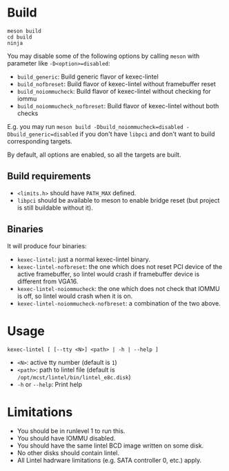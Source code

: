 # Build

```
meson build
cd build
ninja
```

You may disable some of the following options by calling `meson` with parameter like `-D<option>=disabled`:

* `build_generic`: Build generic flavor of kexec-lintel
* `build_nofbreset`: Build flavor of kexec-lintel without framebuffer reset
* `build_noiommucheck`: Build flavor of kexec-lintel without checking for iommu
* `build_noiommucheck_nofbreset`: Build flavor of kexec-lintel without both checks

E.g. you may run `meson build -Dbuild_noiommucheck=disabled -Dbuild_generic=disabled` if you don't have `libpci` and don't want to build corresponding targets.

By default, all options are enabled, so all the targets are built.

## Build requirements

* `<limits.h>` should have `PATH_MAX` defined.
* `libpci` should be available to meson to enable bridge reset (but project is still buildable without it).

## Binaries

It will produce four binaries:

* `kexec-lintel`: just a normal kexec-lintel binary.
* `kexec-lintel-nofbreset`: the one which does not reset PCI device of the active framebuffer, so lintel would crash if framebuffer device is different from VGA16.
* `kexec-lintel-noiommucheck`: the one which does not check that IOMMU is off, so lintel would crash when it is on.
* `kexec-lintel-noiommucheck-nofbreset`: a combination of the two above.

# Usage

```
kexec-lintel [ [--tty <N>] <path> | -h | --help ]
```

* `<N>`: active tty number (default is `1`)
* `<path>`: path to lintel file (default is `/opt/mcst/lintel/bin/lintel_e8c.disk`)
* `-h` or `--help`: Print help

# Limitations

* You should be in runlevel 1 to run this.
* You should have IOMMU disabled.
* You should have the same lintel BCD image written on some disk.
* No other disks should contain lintel.
* All Lintel hadrware limitations (e.g. SATA controller 0, etc.) apply.
